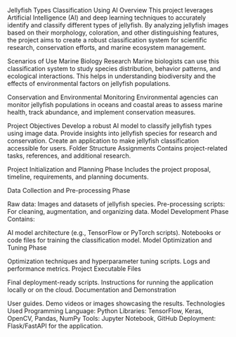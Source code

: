 Jellyfish Types Classification Using AI
Overview
This project leverages Artificial Intelligence (AI) and deep learning techniques to accurately identify and classify different types of jellyfish. By analyzing jellyfish images based on their morphology, coloration, and other distinguishing features, the project aims to create a robust classification system for scientific research, conservation efforts, and marine ecosystem management.

Scenarios of Use
Marine Biology Research
Marine biologists can use this classification system to study species distribution, behavior patterns, and ecological interactions. This helps in understanding biodiversity and the effects of environmental factors on jellyfish populations.

Conservation and Environmental Monitoring
Environmental agencies can monitor jellyfish populations in oceans and coastal areas to assess marine health, track abundance, and implement conservation measures.

Project Objectives
Develop a robust AI model to classify jellyfish types using image data.
Provide insights into jellyfish species for research and conservation.
Create an application to make jellyfish classification accessible for users.
Folder Structure
Assignments
Contains project-related tasks, references, and additional research.

Project Initialization and Planning Phase
Includes the project proposal, timeline, requirements, and planning documents.

Data Collection and Pre-processing Phase

Raw data: Images and datasets of jellyfish species.
Pre-processing scripts: For cleaning, augmentation, and organizing data.
Model Development Phase
Contains:

AI model architecture (e.g., TensorFlow or PyTorch scripts).
Notebooks or code files for training the classification model.
Model Optimization and Tuning Phase

Optimization techniques and hyperparameter tuning scripts.
Logs and performance metrics.
Project Executable Files

Final deployment-ready scripts.
Instructions for running the application locally or on the cloud.
Documentation and Demonstration

User guides.
Demo videos or images showcasing the results.
Technologies Used
Programming Language: Python
Libraries: TensorFlow, Keras, OpenCV, Pandas, NumPy
Tools: Jupyter Notebook, GitHub
Deployment: Flask/FastAPI for the application.
